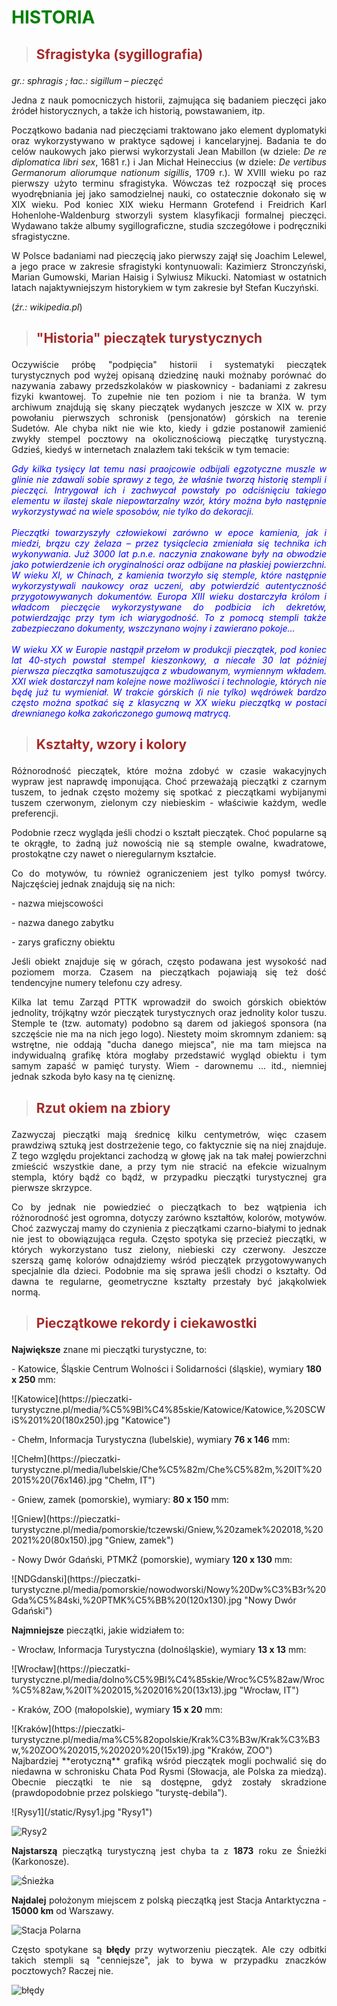 # <p><span style="color:green">HISTORIA</span></p>

>## <p><span style="color:brown">Sfragistyka (sygillografia)</span>
*gr.: sphragis ; łac.: sigillum – pieczęć*</p>

<p><div style="text-align: justify">Jedna z nauk pomocniczych historii, zajmująca się badaniem pieczęci jako źródeł historycznych, a także ich historią, powstawaniem, itp.</p>
<p>Początkowo badania nad pieczęciami traktowano jako element dyplomatyki oraz wykorzystywano w praktyce sądowej i kancelaryjnej. Badania te do celów naukowych jako pierwsi wykorzystali Jean Mabillon (w dziele: <em>De re diplomatica libri sex</em>, 1681 r.) i Jan Michał Heineccius (w dziele: <em>De vertibus Germanorum aliorumque nationum sigillis</em>, 1709 r.). W XVIII wieku po raz pierwszy użyto terminu sfragistyka. Wówczas też rozpoczął się proces wyodrębniania jej jako samodzielnej nauki, co ostatecznie dokonało się w XIX wieku. Pod koniec XIX wieku Hermann Grotefend i Freidrich Karl Hohenlohe-Waldenburg stworzyli system klasyfikacji formalnej pieczęci. Wydawano także albumy sygillograficzne, studia szczegółowe i podręczniki sfragistyczne.</p>
<p>W Polsce badaniami nad pieczęcią jako pierwszy zajął się Joachim Lelewel, a jego prace w zakresie sfragistyki kontynuowali: Kazimierz Stronczyński, Marian Gumowski, Marian Haisig i Sylwiusz Mikucki. Natomiast w ostatnich latach najaktywniejszym historykiem w tym zakresie był Stefan Kuczyński.</p>
<p>(<em>źr.: wikipedia.pl</em>)</div></p>

>## <p><span style="color:brown">"Historia" pieczątek turystycznych</span></p>

<p><div style="text-align: justify">Oczywiście próbę "podpięcia" historii i systematyki pieczątek turystycznych pod wyżej opisaną dziedzinę nauki możnaby porównać do nazywania zabawy przedszkolaków w piaskownicy - badaniami z zakresu fizyki kwantowej. To zupełnie nie ten poziom i nie ta branża. W tym archiwum znajdują się skany pieczątek wydanych jeszcze w XIX w. przy powołaniu pierwszych schronisk (pensjonatów) górskich na terenie Sudetów. Ale chyba nikt nie wie kto, kiedy i gdzie postanowił zamienić zwykły stempel pocztowy na okolicznościową pieczątkę turystyczną. Gdzieś, kiedyś w internetach znalazłem taki tekścik w tym temacie:</p>

<p><span style="color:blue"><em>Gdy kilka tysięcy lat temu nasi praojcowie odbijali egzotyczne muszle w glinie nie zdawali sobie sprawy z tego, że właśnie tworzą historię stempli i pieczęci. Intrygował ich i zachwycał powstały po odciśnięciu takiego elementu w ilastej skale niepowtarzalny wzór, który można było następnie wykorzystywać na wiele sposobów, nie tylko do dekoracji.
<br>
<br>
Pieczątki towarzyszyły człowiekowi zarówno w epoce kamienia, jak i miedzi, brązu czy żelaza – przez tysiąclecia zmieniała się technika ich wykonywania. Już 3000 lat p.n.e. naczynia znakowane były na obwodzie jako potwierdzenie ich oryginalności oraz odbijane na płaskiej powierzchni. W wieku XI, w Chinach, z kamienia tworzyło się stemple, które następnie wykorzystywali naukowcy oraz uczeni, aby potwierdzić autentyczność przygotowywanych dokumentów. Europa XIII wieku dostarczyła królom i władcom pieczęcie wykorzystywane do podbicia ich dekretów, potwierdzając przy tym ich wiarygodność. To z pomocą stempli także zabezpieczano dokumenty, wszczynano wojny i zawierano pokoje...
<br>
<br>
W wieku XX w Europie nastąpił przełom w produkcji pieczątek, pod koniec lat 40-stych powstał stempel kieszonkowy, a niecałe 30 lat później pierwsza pieczątka samotuszująca z wbudowanym, wymiennym wkładem. XXI wiek dostarczył nam kolejne nowe możliwości i technologie, których nie będę już tu wymieniał. W trakcie górskich (i nie tylko) wędrówek bardzo często można spotkać się z klasyczną w XX wieku pieczątką w postaci drewnianego kołka zakończonego gumową matrycą.</em></span></div></p>

>## <p><span style="color:brown">Kształty, wzory i kolory</span></p>

<p><div style="text-align: justify">Różnorodność pieczątek, które można zdobyć w czasie wakacyjnych wypraw jest naprawdę imponująca. Choć przeważają pieczątki z czarnym tuszem, to jednak często możemy się spotkać z pieczątkami wybijanymi tuszem czerwonym, zielonym czy niebieskim - właściwie każdym, wedle preferencji.</p>
<p>Podobnie rzecz wygląda jeśli chodzi o kształt pieczątek. Choć popularne są te okrągłe, to żadną już nowością nie są stemple owalne, kwadratowe, prostokątne czy nawet o nieregularnym kształcie.</p>
<p>Co do motywów, tu również ograniczeniem jest tylko pomysł twórcy. Najczęściej jednak znajdują się na nich:</p>
<p>- nazwa miejscowości</p>
<p>- nazwa danego zabytku</p>
<p>- zarys graficzny obiektu</p>
<p>Jeśli obiekt znajduje się w górach, często podawana jest wysokość nad poziomem morza. Czasem na pieczątkach pojawiają się też dość tendencyjne numery telefonu czy adresy.​</p>

<p>Kilka lat temu Zarząd PTTK wprowadził do swoich górskich obiektów jednolity, trójkątny wzór pieczątek turystycznych oraz jednolity kolor tuszu. Stemple te (tzw. automaty) podobno są darem od jakiegoś sponsora (na szczęście nie ma na nich jego logo). Niestety moim skromnym zdaniem: są wstrętne, nie oddają "ducha danego miejsca", nie ma tam miejsca na indywidualną grafikę która mogłaby przedstawić wygląd obiektu i tym samym zapaść w pamięć turysty. Wiem - darownemu ... itd., niemniej jednak szkoda było kasy na tę cieniznę.</div></p>

>## <p><span style="color:brown">Rzut okiem na zbiory</span></p>

<p><div style="text-align: justify">Zazwyczaj pieczątki mają średnicę kilku centymetrów, więc czasem prawdziwą sztuką jest dostrzeżenie tego, co faktycznie się na niej znajduje. Z tego względu projektanci zachodzą w głowę jak na tak małej powierzchni zmieścić wszystkie dane, a przy tym nie stracić na efekcie wizualnym stempla, który bądź co bądź, w przypadku pieczątki turystycznej gra pierwsze skrzypce.</p>
<p>Co by jednak nie powiedzieć o pieczątkach to bez wątpienia ich różnorodność jest ogromna, dotyczy zarówno kształtów, kolorów, motywów. Choć zazwyczaj mamy do czynienia z pieczątkami czarno-białymi to jednak nie jest to obowiązująca reguła. Często spotyka się przecież pieczątki, w których wykorzystano tusz zielony, niebieski czy czerwony. Jeszcze szerszą gamę kolorów odnajdziemy wśród pieczątek przygotowywanych specjalnie dla dzieci. Podobnie ma się sprawa jeśli chodzi o kształty. Od dawna te regularne, geometryczne kształty przestały być jakąkolwiek normą.</div></p>

>## <p><span style="color:brown">Pieczątkowe rekordy i ciekawostki</span></p>

**Największe** znane mi pieczątki turystyczne, to:</p>
<p>- Katowice, Śląskie Centrum Wolności i Solidarności (śląskie), wymiary <strong>180 x 250</strong> mm:</p>
![Katowice](https://pieczatki-turystyczne.pl/media/%C5%9Bl%C4%85skie/Katowice/Katowice,%20SCWiS%201%20(180x250).jpg "Katowice")

<p>- Chełm, Informacja Turystyczna (lubelskie), wymiary <strong>76 x 146</strong> mm:</p>
![Chełm](https://pieczatki-turystyczne.pl/media/lubelskie/Che%C5%82m/Che%C5%82m,%20IT%202015%20(76x146).jpg "Chełm, IT")

<p>- Gniew, zamek (pomorskie), wymiary: <strong>80 x 150</strong> mm:</p>
![Gniew](https://pieczatki-turystyczne.pl/media/pomorskie/tczewski/Gniew,%20zamek%202018,%202021%20(80x150).jpg "Gniew, zamek")

<p>- Nowy Dwór Gdański, PTMKŻ (pomorskie), wymiary <strong>120 x 130</strong> mm:</p>
![NDGdanski](https://pieczatki-turystyczne.pl/media/pomorskie/nowodworski/Nowy%20Dw%C3%B3r%20Gda%C5%84ski,%20PTMK%C5%BB%20(120x130).jpg "Nowy Dwór Gdański")</p>

**Najmniejsze** pieczątki, jakie widziałem to:</p>
<p>- Wrocław, Informacja Turystyczna (dolnośląskie), wymiary <strong>13 x 13</strong> mm:</p>
![Wrocław](https://pieczatki-turystyczne.pl/media/dolno%C5%9Bl%C4%85skie/Wroc%C5%82aw/Wroc%C5%82aw,%20IT%202015,%202016%20(13x13).jpg "Wrocław, IT")

<p>- Kraków, ZOO (małopolskie), wymiary <strong>15 x 20</strong> mm:</p>
![Kraków](https://pieczatki-turystyczne.pl/media/ma%C5%82opolskie/Krak%C3%B3w/Krak%C3%B3w,%20ZOO%202015,%202020%20(15x19).jpg "Kraków, ZOO")

<div style="text-align: justify">Najbardziej **erotyczną** grafiką wśród pieczątek mogli pochwalić się do niedawna w schronisku Chata Pod Rysmi (Słowacja, ale Polska za miedzą). Obecnie pieczątki te nie są dostępne, gdyż zostały skradzione (prawdopodobnie przez polskiego "turystę-debila").</p>
![Rysy1](/static/Rysy1.jpg "Rysy1")</p>

![Rysy2](/static/Rysy2.jpg "Rysy2")</p>

**Najstarszą** pieczątką turystyczną jest chyba ta z **1873** roku ze Śnieżki (Karkonosze).</p>
![Śnieżka](https://pieczatki-turystyczne.pl/media/dolno%C5%9Bl%C4%85skie/karkonoski/Karkonosze,%20%C5%9Anie%C5%BCka%201873.jpg "Śnieżka")

**Najdalej** położonym miejscem z polską pieczątką jest Stacja Antarktyczna - **15000 km** od Warszawy.</p>
![Stacja Polarna](https://pieczatki-turystyczne.pl/media/zza%20granicy/Antarktyka,%20Polska%20Stacja%20Arctowski.jpg "Stacja Polarna")

Często spotykane są **błędy** przy wytworzeniu pieczątek. Ale czy odbitki takich stempli są "cenniejsze", jak to bywa w przypadku znaczków pocztowych? Raczej nie.</div></p>
![błędy](/static/błędy.jpg "błędy")</p>
